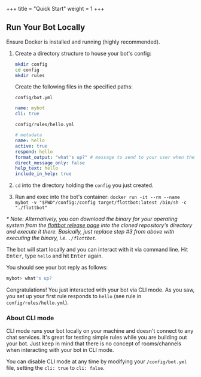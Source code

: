 +++
title = "Quick Start"
weight = 1
+++

## Run Your Bot Locally

Ensure Docker is installed and running (highly recommended).

1. Create a directory structure to house your bot's config:

    ```sh
    mkdir config
    cd config
    mkdir rules
    ```

    Create the following files in the specified paths:

    `config/bot.yml`

    ```yaml
    name: mybot
    cli: true
    ```

    `config/rules/hello.yml`

    ```yaml
    # metadata
    name: hello
    active: true
    respond: hello
    format_output: "what's up?" # message to send to your user when they say hello
    direct_message_only: false
    help_text: hello
    include_in_help: true
    ```

2. `cd` into the directory holding the `config` you just created.

3. Run and exec into the bot's container: `docker run -it --rm --name mybot -v "$PWD"/config:/config target/flottbot:latest /bin/sh -c "./flottbot"`

_\* Note: Alternatively, you can download the binary for your operating system from the [flottbot release page](https://github.com/target/flottbot/releases) into the cloned repository's directory and execute it there. Basically, just replace step #3 from above with executing the binary, i.e. `./flottbot`._

The bot will start locally and you can interact with it via command line. Hit <kbd>Enter</kbd>, type `hello` and hit <kbd>Enter</kbd> again.

You should see your bot reply as follows:

```sh
mybot> what's up?
```

Congratulations! You just interacted with your bot via CLI mode. As you saw, you set up your first rule responds to `hello` (see rule in `config/rules/hello.yml`).

### About CLI mode

CLI mode runs your bot locally on your machine and doesn't connect to any chat services. It's great for testing simple rules while you are building out your bot. Just keep in mind that there is no concept of rooms/channels when interacting with your bot in CLI mode.

You can disable CLI mode at any time by modifying your `/config/bot.yml` file, setting the `cli: true` to `cli: false`.

